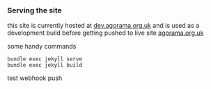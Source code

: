 
### Serving the site 
this site is currently hosted at [dev.agorama.org.uk](http://dev.agorama.org.uk/) and is used as a development build before getting pushed to live site [agorama.org.uk](https://home.agorama.org.uk/)

some handy commands
```
bundle exec jekyll serve
bundle exec jekyll build
```
test webhook push